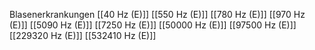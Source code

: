 Blasenerkrankungen
[[40 Hz (E)]]
[[550 Hz (E)]]
[[780 Hz (E)]]
[[970 Hz (E)]]
[[5090 Hz (E)]]
[[7250 Hz (E)]]
[[50000 Hz (E)]]
[[97500 Hz (E)]]
[[229320 Hz (E)]]
[[532410 Hz (E)]]